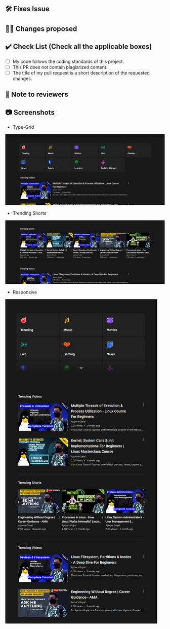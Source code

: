 <!-- If your PR fixes an open issue, use `Closes #101` to link your PR with the issue. #101 stands for the issue number you are fixing -->

## 🛠️ Fixes Issue

<!-- Example: Closes #31 -->

## 👨‍💻 Changes proposed

<!-- List all the proposed changes in your PR -->

## ✔️ Check List (Check all the applicable boxes) <!-- Follow the below conventions to check the box -->

<!-- Mark all the applicable boxes. To mark the box as done follow the following conventions -->
<!--
[x] - Correct; marked as done
[ ] - Not correct; marked as **not** done
-->

- [ ] My code follows the coding standards of this project.
- [ ] This PR does not contain plagiarized content.
- [ ] The title of my pull request is a short description of the requested changes.

## 📄 Note to reviewers

<!-- Add notes to reviewers if applicable -->

## 📷 Screenshots

- Type-Grid

![Type-Grid](https://github.com/virtual-tech-school/youtube-clone/blob/53a6f75c4b50ed17b69d883e5fa46e5b6a22a431/assets/images/screenshots/image-1.png)

- Trending Shorts

![Trend](https://github.com/virtual-tech-school/youtube-clone/blob/53a6f75c4b50ed17b69d883e5fa46e5b6a22a431/assets/images/screenshots/image-2.png)

- Responsive 

![Responsive](https://github.com/virtual-tech-school/youtube-clone/blob/53a6f75c4b50ed17b69d883e5fa46e5b6a22a431/assets/images/screenshots/image-3.png)

